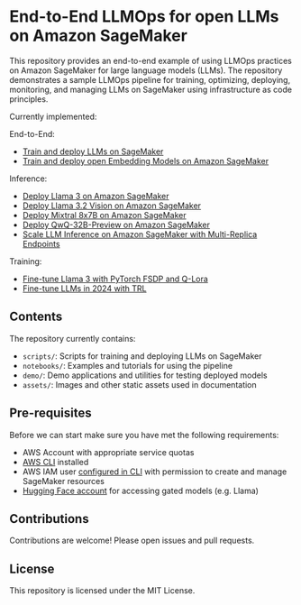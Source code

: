 # End-to-End LLMOps for open LLMs on Amazon SageMaker

This repository provides an end-to-end example of using LLMOps practices on Amazon SageMaker for large language models (LLMs). 
The repository demonstrates a sample LLMOps pipeline for training, optimizing, deploying, monitoring, and managing LLMs on SageMaker using infrastructure as code principles.

Currently implemented:

End-to-End:
- [Train and deploy LLMs on SageMaker](./notebooks/train-deploy-llm.ipynb)
- [Train and deploy open Embedding Models on Amazon SageMaker](notebooks/train-deploy-embedding-models.ipynb)

Inference:
- [Deploy Llama 3 on Amazon SageMaker](./notebooks/deploy-llama3.ipynb)
- [Deploy Llama 3.2 Vision on Amazon SageMaker](./notebooks/deploy-llama32-vision.ipynb)
- [Deploy Mixtral 8x7B on Amazon SageMaker](./notebooks/deploy-mixtral.ipynb)
- [Deploy QwQ-32B-Preview on Amazon SageMaker](./notebooks/deploy-qwq.ipynb)
- [Scale LLM Inference on Amazon SageMaker with Multi-Replica Endpoints](notebooks/multi-replica-inference-example.ipynb)

Training: 
- [Fine-tune Llama 3 with PyTorch FSDP and Q-Lora](notebooks/train-deploy-llama3.ipynb)
- [Fine-tune LLMs in 2024 with TRL](notebooks/train-evalaute-llms-2024-trl.ipynb)

## Contents

The repository currently contains:

- `scripts/`: Scripts for training and deploying LLMs on SageMaker
- `notebooks/`: Examples and tutorials for using the pipeline
- `demo/`: Demo applications and utilities for testing deployed models
- `assets/`: Images and other static assets used in documentation

## Pre-requisites

Before we can start make sure you have met the following requirements:

* AWS Account with appropriate service quotas
* [AWS CLI](https://docs.aws.amazon.com/cli/latest/userguide/getting-started-install.html) installed
* AWS IAM user [configured in CLI](https://docs.aws.amazon.com/cli/latest/userguide/cli-chap-configure.html) with permission to create and manage SageMaker resources
* [Hugging Face account](https://huggingface.co/join) for accessing gated models (e.g. Llama)

## Contributions

Contributions are welcome! Please open issues and pull requests.

## License

This repository is licensed under the MIT License.